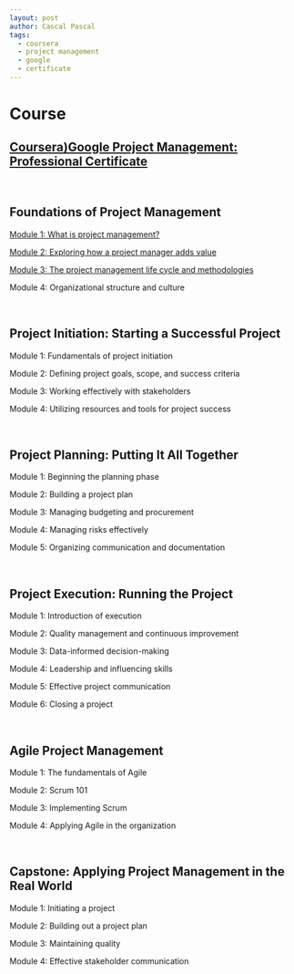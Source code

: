 ```yaml
---
layout: post
author: Cascal Pascal
tags:
  - coursera
  - project management
  - google
  - certificate
---
```


# Course

[Coursera)Google Project Management: Professional Certificate](https://www.coursera.org/professional-certificates/google-project-management)
---

<br>

## Foundations of Project Management

[Module 1: What is project management?](https://cascalpascal.github.io/what-is-project-management)

[Module 2: Exploring how a project manager adds value](https://cascalpascal.github.io/exploring-how-a-project-manager-adds-value)

[Module 3: The project management life cycle and methodologies](https://cascalpascal.github.io/the-project-management-life-cycle-and-methodologies)

Module 4: Organizational structure and culture

<br>

## Project Initiation: Starting a Successful Project

Module 1: Fundamentals of project initiation

Module 2: Defining project goals, scope, and success criteria

Module 3: Working effectively with stakeholders

Module 4: Utilizing resources and tools for project success

<br>

## Project Planning: Putting It All Together

Module 1: Beginning the planning phase

Module 2: Building a project plan

Module 3: Managing budgeting and procurement

Module 4: Managing risks effectively

Module 5: Organizing communication and documentation

<br>

## Project Execution: Running the Project

Module 1: Introduction of execution

Module 2: Quality management and continuous improvement

Module 3: Data-informed decision-making

Module 4: Leadership and influencing skills

Module 5: Effective project communication

Module 6: Closing a project

<br>

## Agile Project Management

Module 1: The fundamentals of Agile

Module 2: Scrum 101

Module 3: Implementing Scrum

Module 4: Applying Agile in the organization

<br>

## Capstone: Applying Project Management in the Real World

Module 1: Initiating a project

Module 2: Building out a project plan

Module 3: Maintaining quality

Module 4: Effective stakeholder communication




